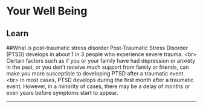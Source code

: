 # Your Well Being

## Learn

##What is post-traumatic stress disorder
Post-Traumatic Stress Disorder (PTSD) develops in about 1 in 3 people who experience severe trauma.
&lt;br&gt;
Certain factors such as if you or your family have had depression or anxiety in the past, or you don’t receive much support from family or friends, can make you more susceptible to developing PTSD after a traumatic event.
&lt;br&gt;
In most cases, PTSD develops during the first month after a traumatic event. However, in a minority of cases, there may be a delay of months or even years before symptoms start to appear. 
***